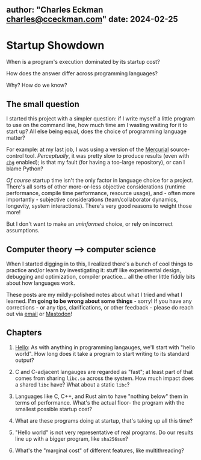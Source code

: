 author: "Charles Eckman <charles@cceckman.com>"
date: 2024-02-25
---

# Startup Showdown


When is a program's execution dominated by its startup cost?

How does the answer differ across programming languages?

Why? How do we know?

## The small question

I started this project with a simpler question: if I write myself a little
program to use on the command line, how much time am I wasting waiting for it
to start up? All else being equal, does the choice of programming language
matter?

For example: at my last job, I was using a version of the [Mercurial]
source-control tool. _Perceptually_, it was pretty slow to produce results
(even with [`chg`][chg] enabled); is that my fault (for having a too-large
repository), or can I blame Python?

_Of course_ startup time isn't the only factor in language choice for a project.
There's all sorts of other more-or-less objective considerations (runtime performance,
compile time performance, resource usage), and - often more importantly -
subjective considerations (team/collaborator dynamics, longevity,
system interactions). There's very good reasons to weight those more!

But I don't want to make an _uninformed_ choice, or rely on incorrect
assumptions.

## Computer theory --> computer science

When I started digging in to this, I realized there's a bunch of cool things to
practice and/or learn by investigating it: stuff like experimental design,
debugging and optimization, compiler practice... all the other little fiddly
bits about how languages work.

These posts are my mildly-polished notes about what I tried and what I learned.
**I'm going to be wrong about some things** - sorry! If you have any
corrections - or any tips, clarifications, or other feedback - please do reach
out via [email] or [Mastodon]!

## Chapters

1.  [Hello](1-hello-bench.md):
    As with anything in programming langauges, we'll start with "hello world".
    How long does it take a program to start writing to its standard output?

2.  C and C-adjacent langauges are regarded as "fast"; at least part of that
    comes from sharing `libc.so` across the system. How much impact does a
    shared `libc` have? What about a static `libc`?

    <!-- Some links of relevance:
    https://msfjarvis.dev/posts/building-static-rust-binaries-for-linux/
    https://doc.rust-lang.org/reference/linkage.html
    -->

3.  Languages like C, C++, and Rust aim to have "nothing below" them in terms of
    performance. What's the actual floor- the program with the smallest
    possible startup cost?

4.  What are these programs doing at startup, that's taking up all this time?
    <!-- What does crt.o do? What does the Go runtime do? -->

5.  "Hello world" is not very representative of real programs. Do our results
    line up with a bigger program, like `sha256sum`?

6.  What's the "marginal cost" of different features, like multithreading?

[Mercurial]: https://www.mercurial-scm.org/
[chg]: https://wiki.mercurial-scm.org/CHg
[email]: mailto:charles@cceckman.com
[Mastodon]: https://hachyderm.io/@cceckman
